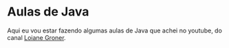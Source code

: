 # Aulas de Java 
Aqui eu vou estar fazendo algumas aulas de Java que achei no youtube, do canal [Loiane Groner](https://www.youtube.com/playlist?list=PLGxZ4Rq3BOBq0KXHsp5J3PxyFaBIXVs3r).

